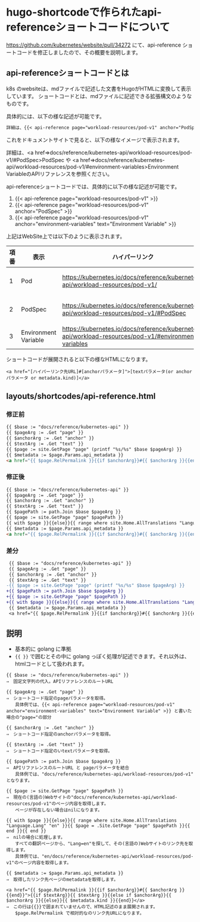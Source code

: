 # hugo-shortcodeで作られたapi-referenceショートコードについて

https://github.com/kubernetes/website/pull/34272 にて、api-reference ショートコードを修正しましたので、その概要を説明します。

## api-referenceショートコードとは

k8s のwebsiteは、mdファイルで記述した文書をHugoがHTMLに変換して表示しています。
ショートコードとは、mdファイルに記述できる拡張構文のようなものです。

具体的には、以下の様な記述が可能です。

```md
詳細は、{{< api-reference page="workload-resources/pod-v1" anchor="PodSpec" >}}や{{< api-reference page="workload-resources/pod-v1" anchor="environment-variables"  text="Environment Variable">}}のAPIリファレンスを参照ください。
```

これをドキュメントサイトで見ると、以下の様なイメージで表示されます。

詳細は、<a href=>docs/reference/kubernetes-api/workload-resources/pod-v1/#PodSpec>PodSpec</a> や <a href=>docs/reference/kubernetes-api/workload-resources/pod-v1/#environment-variables>Environment Variable</a>のAPIリファレンスを参照ください。

api-referenceショートコードでは、具体的に以下の様な記述が可能です。

1. {{< api-reference page="workload-resources/pod-v1" >}}
2. {{< api-reference page="workload-resources/pod-v1" anchor="PodSpec" >}}
3. {{< api-reference page="workload-resources/pod-v1" anchor="environment-variables" text="Environment Variable" >}}

上記はWebSite上では以下のように表示されます。

|項番    |表示     |ハイパーリンク|備考  |
|---|---|---|---|
|1|Pod |https://kubernetes.io/docs/reference/kubernetes-api/workload-resources/pod-v1/ |表示文字列はリンク先のMetadata.Kind |
|2|PodSpec |https://kubernetes.io/docs/reference/kubernetes-api/workload-resources/pod-v1/#PodSpec |表示文字列はanchorパラメータ |
|3|Environment Variable |https://kubernetes.io/docs/reference/kubernetes-api/workload-resources/pod-v1/#environment-variables |表示文字列はtextパラメータ|

ショートコードが展開されると以下の様なHTMLになります。

`<a href="[ハイパーリンク先URL]#[anchorパラメータ]">[textパラメータ(or anchorパラメータ or metadata.kind)]</a>`

## layouts/shortcodes/api-reference.html

### 修正前

```html
{{ $base := "docs/reference/kubernetes-api" }}
{{ $pageArg := .Get "page" }}
{{ $anchorArg := .Get "anchor" }}
{{ $textArg := .Get "text" }}
{{ $page := site.GetPage "page" (printf "%s/%s" $base $pageArg) }}
{{ $metadata := $page.Params.api_metadata }}
<a href="{{ $page.RelPermalink }}{{if $anchorArg}}#{{ $anchorArg }}{{end}}">{{if $textArg}}{{ $textArg }}{{else if $anchorArg}}{{ $anchorArg }}{{else}}{{ $metadata.kind }}{{end}}</a> 
```

### 修正後

```html
{{ $base := "docs/reference/kubernetes-api" }}
{{ $pageArg := .Get "page" }}
{{ $anchorArg := .Get "anchor" }}
{{ $textArg := .Get "text" }}
{{ $pagePath := path.Join $base $pageArg }}
{{ $page := site.GetPage "page" $pagePath }}
{{ with $page }}{{else}}{{ range where site.Home.AllTranslations "Language.Lang" "en" }}{{ $page = .Site.GetPage "page" $pagePath }}{{ end }}{{ end }}
{{ $metadata := $page.Params.api_metadata }}
<a href="{{ $page.RelPermalink }}{{if $anchorArg}}#{{ $anchorArg }}{{end}}">{{if $textArg}}{{ $textArg }}{{else if $anchorArg}}{{ $anchorArg }}{{else}}{{ $metadata.kind }}{{end}}</a> 
```

### 差分

```diff
 {{ $base := "docs/reference/kubernetes-api" }}
 {{ $pageArg := .Get "page" }}
 {{ $anchorArg := .Get "anchor" }}
 {{ $textArg := .Get "text" }}
-{{ $page := site.GetPage "page" (printf "%s/%s" $base $pageArg) }}
+{{ $pagePath := path.Join $base $pageArg }}
+{{ $page := site.GetPage "page" $pagePath }}
+{{ with $page }}{{else}}{{ range where site.Home.AllTranslations "Language.Lang" "en" }}{{ $page = .Site.GetPage "page" $pagePath }}{{ end }}{{ end }}
 {{ $metadata := $page.Params.api_metadata }}
 <a href="{{ $page.RelPermalink }}{{if $anchorArg}}#{{ $anchorArg }}{{end}}">{{if $textArg}}{{ $textArg }}{{else if $anchorArg}}{{ $anchorArg }}{{else}}{{ $metadata.kind }}{{end}}</a>
```

## 説明

* 基本的に golang に準拠
* `{{ }}` で囲むとその中に golang っぽく処理が記述できます。それ以外は、htmlコードとして扱われます。

```
{{ $base := "docs/reference/kubernetes-api" }}
⇒　固定文字列の代入。APIリファレンスのルートURL

{{ $pageArg := .Get "page" }}
⇒　ショートコード指定のpageパラメータを取得。
　　具体例では、{{< api-reference page="workload-resources/pod-v1" anchor="environment-variables" text="Environment Variable" >}} と書いた場合の"page="の部分

{{ $anchorArg := .Get "anchor" }}
⇒　ショートコード指定のanchorパラメータを取得。

{{ $textArg := .Get "text" }}
⇒　ショートコード指定のいtextパラメータを取得。

{{ $pagePath := path.Join $base $pageArg }}
⇒　APIリファレンスのルートURL と pageパラメータを結合
　　具体例では、"docs/reference/kubernetes-api/workload-resources/pod-v1" となります。

{{ $page := site.GetPage "page" $pagePath }}
⇒　現在の(言語の)Webサイトの"docs/reference/kubernetes-api/workload-resources/pod-v1"のページ内容を取得します。
　　ページが存在しない場合はnilになります。

{{ with $page }}{{else}}{{ range where site.Home.AllTranslations "Language.Lang" "en" }}{{ $page = .Site.GetPage "page" $pagePath }}{{ end }}{{ end }}
⇒　nilの場合に処理します。
　　すべての翻訳ページから、"Lang=en"を探して、その(言語の)Webサイトのリンク先を取得します。
　　具体例では、"en/docs/reference/kubernetes-api/workload-resources/pod-v1"のページ内容を取得します。

{{ $metadata := $page.Params.api_metadata }}
⇒　取得したリンク先ページのmetadataを取得します。

<a href="{{ $page.RelPermalink }}{{if $anchorArg}}#{{ $anchorArg }}{{end}}">{{if $textArg}}{{ $textArg }}{{else if $anchorArg}}{{ $anchorArg }}{{else}}{{ $metadata.kind }}{{end}}</a> 
⇒　この行は{{}}で囲まれていませんので、HTML記述のまま展開されます。
　　$page.RelPermalink で相対的なのリンク先URLになります。
```
